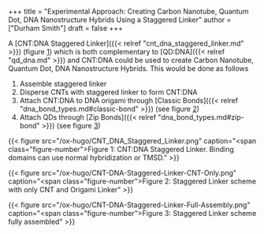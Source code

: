 +++
title = "Experimental Approach: Creating Carbon Nanotube, Quantum Dot, DNA Nanostructure Hybrids Using a Staggered Linker"
author = ["Durham Smith"]
draft = false
+++

A [CNT:DNA Staggered Linker]({{< relref "cnt_dna_staggered_linker.md" >}}) (figure [1](#figure--fig:cnt-dna-staggered-linker)) which is both complementary to [QD:DNA]({{< relref "qd_dna.md" >}}) and CNT:DNA could be used to create Carbon Nanotube, Quantum Dot, DNA Nanostructure Hybrids. This would be done as follows

1.  Assemble staggered linker
2.  Disperse CNTs with staggered linker to form CNT:DNA
3.  Attach CNT:DNA to DNA origami through [Classic Bonds]({{< relref "dna_bond_types.md#classic-bond" >}}) (see figure [2](#figure--fig:CNT-DNA-Staggered-Linker-CNT-Only))
4.  Attach QDs through [Zip Bonds]({{< relref "dna_bond_types.md#zip-bond" >}}) (see figure [3](#figure--fig:CNT-DNA-Staggered-Linker-Full-Assembly))

<a id="figure--fig:cnt-dna-staggered-linker"></a>

{{< figure src="/ox-hugo/CNT_DNA_Staggered_Linker.png" caption="<span class=\"figure-number\">Figure 1: </span>CNT:DNA Staggered Linker. Binding domains can use normal hybridization or TMSD." >}}

<a id="figure--fig:CNT-DNA-Staggered-Linker-CNT-Only"></a>

{{< figure src="/ox-hugo/CNT-DNA-Staggered-Linker-CNT-Only.png" caption="<span class=\"figure-number\">Figure 2: </span>Staggered Linker scheme with only CNT and Origami Linker" >}}

<a id="figure--fig:CNT-DNA-Staggered-Linker-Full-Assembly"></a>

{{< figure src="/ox-hugo/CNT-DNA-Staggered-Linker-Full-Assembly.png" caption="<span class=\"figure-number\">Figure 3: </span>Staggered Linker scheme fully assembled" >}}
